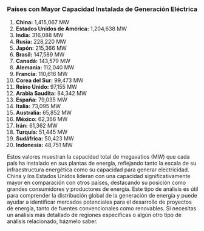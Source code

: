 ### Países con Mayor Capacidad Instalada de Generación Eléctrica
1. **China:** 1,415,067 MW
2. **Estados Unidos de América:** 1,204,638 MW
3. **India:** 316,088 MW
4. **Rusia:** 228,220 MW
5. **Japón:** 215,366 MW
6. **Brasil:** 147,589 MW
7. **Canadá:** 143,579 MW
8. **Alemania:** 112,040 MW
9. **Francia:** 110,616 MW
10. **Corea del Sur:** 99,473 MW
11. **Reino Unido:** 97,155 MW
12. **Arabia Saudita:** 84,342 MW
13. **España:** 79,035 MW
14. **Italia:** 73,095 MW
15. **Australia:** 65,852 MW
16. **México:** 62,366 MW
17. **Irán:** 61,362 MW
18. **Turquía:** 51,445 MW
19. **Sudáfrica:** 50,423 MW
20. **Indonesia:** 48,751 MW

Estos valores muestran la capacidad total de megavatios (MW) que cada país ha instalado en sus plantas de energía, reflejando tanto la escala de su infraestructura energética como su capacidad para generar electricidad. China y los Estados Unidos lideran con una capacidad significativamente mayor en comparación con otros países, destacando su posición como grandes consumidores y productores de energía. 
Este tipo de análisis es útil para comprender la distribución global de la generación de energía y puede ayudar a identificar mercados potenciales para el desarrollo de proyectos de energía, tanto de fuentes convencionales como renovables. Si necesitas un análisis más detallado de regiones específicas o algún otro tipo de análisis relacionado, házmelo saber.
